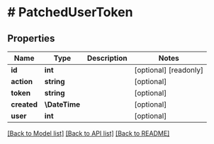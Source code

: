 # # PatchedUserToken

## Properties

Name | Type | Description | Notes
------------ | ------------- | ------------- | -------------
**id** | **int** |  | [optional] [readonly]
**action** | **string** |  | [optional]
**token** | **string** |  | [optional]
**created** | **\DateTime** |  | [optional]
**user** | **int** |  | [optional]

[[Back to Model list]](../../README.md#models) [[Back to API list]](../../README.md#endpoints) [[Back to README]](../../README.md)
